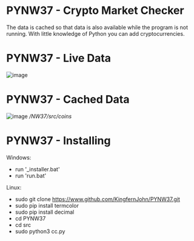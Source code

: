 # PYNW37 - Crypto Market Checker

The data is cached so that data is also available while the program is not running.
With little knowledge of Python you can add cryptocurrencies.

# PYNW37 - Live Data

![image](https://user-images.githubusercontent.com/49335210/174479420-9364061c-1939-46d5-b40d-2bea4051021f.png)

# PYNW37 - Cached Data

![image](https://user-images.githubusercontent.com/49335210/174479513-a89f5444-e684-42c1-ab68-abc9ed2db79d.png)
*/NW37/src/coins*

# PYNW37 - Installing

Windows:
- run '_installer.bat'
- run 'run.bat'

Linux:
- sudo git clone https://www.github.com/KingfernJohn/PYNW37.git
- sudo pip install termcolor
- sudo pip install decimal
- cd PYNW37
- cd src
- sudo python3 cc.py

